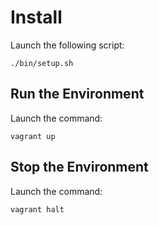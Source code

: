 # Install

Launch the following script:

```
./bin/setup.sh
```

## Run the Environment

Launch the command:

```
vagrant up
```

## Stop the Environment

Launch the command:

```
vagrant halt
```
